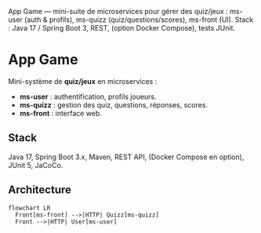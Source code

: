 App Game — mini-suite de microservices pour gérer des quiz/jeux :
ms-user (auth & profils), ms-quizz (quiz/questions/scores), ms-front (UI).
Stack : Java 17 / Spring Boot 3, REST, (option Docker Compose), tests JUnit.

# App Game

Mini-système de **quiz/jeux** en microservices :
- **ms-user** : authentification, profils joueurs.
- **ms-quizz** : gestion des quiz, questions, réponses, scores.
- **ms-front** : interface web.

## Stack
Java 17, Spring Boot 3.x, Maven, REST API, (Docker Compose en option), JUnit 5, JaCoCo.

## Architecture
```mermaid
flowchart LR
  Front[ms-front] -->|HTTP| Quizz[ms-quizz]
  Front -->|HTTP| User[ms-user]
